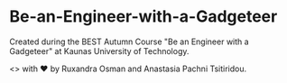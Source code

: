 # Be-an-Engineer-with-a-Gadgeteer

Created during the BEST Autumn Course "Be an Engineer with a Gadgeteer" at Kaunas University of Technology.

<> with :heart: by Ruxandra Osman and Anastasia Pachni Tsitiridou.
